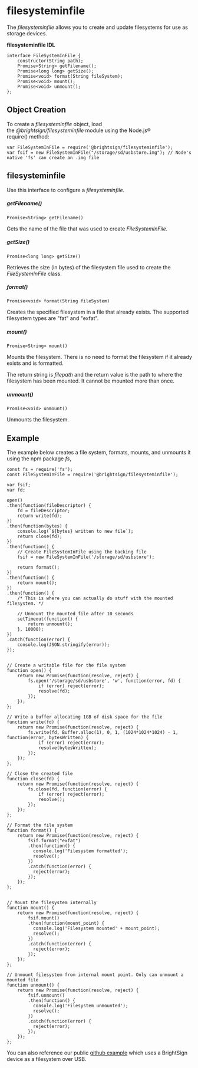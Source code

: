# filesysteminfile

The *filesysteminfile* allows you to create and update filesystems for use as storage devices. 

**filesysteminfile IDL**

```
interface FileSystemInFile {
    constructor(String path);
    Promise<String> getFilename();
    Promise<long long> getSize();
    Promise<void> format(String fileSystem);
    Promise<void> mount();
    Promise<void> unmount();
};                                                                                                                  
```

## Object Creation

To create a *filesysteminfile* object, load the *@brightsign/filesysteminfile* module using the Node.js® require() method:

```
var FileSystemInFile = require('@brightsign/filesysteminfile');
var fsif = new FileSystemInFile("/storage/sd/usbstore.img"); // Node's native 'fs' can create an .img file                                                                                 
```

## filesysteminfile

Use this interface to configure a *filesysteminfile*.

##### getFilename()

```
Promise<String> getFilename()                                                                                                   
```

Gets the name of the file that was used to create *FileSystemInFile.*

##### getSize()

```
Promise<long long> getSize()                                                                                           
```

Retrieves the size (in bytes) of the filesystem file used to create the *FileSystemInFile* class.

##### format()

```
Promise<void> format(String fileSystem)                                                                                            
```

Creates the specified filesystem in a file that already exists. The supported filesystem types are "fat" and "exfat".

##### mount()

```
Promise<String> mount()                                                                                                 
```

Mounts the filesystem. There is no need to format the filesystem if it already exists and is formatted.

The return string is *filepath* and the return value is the path to where the filesystem has been mounted. It cannot be mounted more than once.

##### unmount()

```
Promise<void> unmount()                                                                                                 
```

Unmounts the filesystem.

## Example

The example below creates a file system, formats, mounts, and unmounts it using the npm package *fs*, 

```
const fs = require('fs');
const FileSystemInFile = require('@brightsign/filesysteminfile');

var fsif;
var fd;

open()
.then(function(fileDescriptor) {
	fd = fileDescriptor;
	return write(fd);
})
.then(function(bytes) {
	console.log(`${bytes} written to new file`);
	return close(fd);
})
.then(function() {
	// Create FileSystemInFile using the backing file
	fsif = new FileSystemInFile('/storage/sd/usbstore');

	return format();
})
.then(function() {
	return mount();
})
.then(function() {
	/* This is where you can actually do stuff with the mounted filesystem. */

	// Unmount the mounted file after 10 seconds
	setTimeout(function() {
		return unmount();
	}, 10000);
})
.catch(function(error) {
	console.log(JSON.stringify(error));
});


// Create a writable file for the file system
function open() {
	return new Promise(function(resolve, reject) {
		fs.open('/storage/sd/usbstore', 'w', function(error, fd) {
			if (error) reject(error);
			resolve(fd);
		});	
	});
};

// Write a buffer allocating 1GB of disk space for the file
function write(fd) {
	return new Promise(function(resolve, reject) {
		fs.write(fd, Buffer.alloc(1), 0, 1, (1024*1024*1024) - 1, function(error, bytesWritten) {
			if (error) reject(error);
			resolve(bytesWritten);
		});
	});
};

// Close the created file
function close(fd) {
	return new Promise(function(resolve, reject) {
		fs.close(fd, function(error) {
			if (error) reject(error);
			resolve();
		});
	});
};

// Format the file system
function format() {
	return new Promise(function(resolve, reject) {
		fsif.format("exfat")
		.then(function() {
		  console.log('Filesystem formatted');
		  resolve();
		})
		.catch(function(error) {
		  reject(error);
		});		
	});
};


// Mount the filesystem internally
function mount() {
	return new Promise(function(resolve, reject) {
		fsif.mount()
		.then(function(mount_point) {
		  console.log('Filesystem mounted' + mount_point);
		  resolve();
		})
		.catch(function(error) {
		  reject(error);
		});
	});
};

// Unmount filesystem from internal mount point. Only can unmount a mounted file
function unmount() {
	return new Promise(function(resolve, reject) {
		fsif.unmount()
		.then(function() {
		  console.log('Filesystem unmounted');
		  resolve();
		})
		.catch(function(error) {
		  reject(error);
		});
	});
};                                                                                    
```

You can also reference our public [github example](https://github.com/brightsign/usb-filesystem) which uses a BrightSign device as a filesystem over USB.